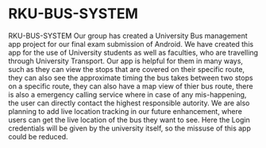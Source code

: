 # RKU-BUS-SYSTEM

RKU-BUS-SYSTEM
Our group has created a University Bus management app project for our final exam submission of Android.
We have created this app for the use of University students as well as faculties, 
who are travelling through University Transport. Our app is helpful for them in many ways,
such as they can view the stops that are covered on their specific route,
they can also see the approximate timing the bus takes between two stops on a specific route,
they can also have a map view of thier bus route, there is also a emergency calling service where in case of any mis-happening, 
the user can directly contact the highest responsible autority. We are also planning to add live location tracking in our future enhancement,
where users can get the live location of the bus they want to see. Here the Login credentials will be given by the university itself,
so the missuse of this app could be reduced.
